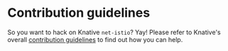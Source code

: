 # Contribution guidelines

So you want to hack on Knative `net-istio`? Yay! Please refer to Knative's
overall [contribution guidelines](https://www.knative.dev/contributing/) to find
out how you can help.
